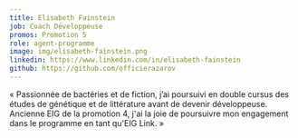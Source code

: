```yaml
---
title: Elisabeth Fainstein
job: Coach Développeuse
promos: Promotion 5
role: agent-programme
image: img/elisabeth-fainstein.png
linkedin: https://www.linkedin.com/in/elisabeth-fainstein
github: https://github.com/officierazarov
---
```

« Passionnée de bactéries et de fiction, j’ai poursuivi en double cursus des études de génétique et de littérature avant de devenir développeuse. Ancienne EIG de la promotion 4, j'ai la joie de poursuivre mon engagement dans le programme en tant qu'EIG Link. »
